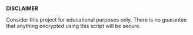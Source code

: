 **DISCLAIMER**

Consider this project for educational purposes only. There is no 
guarantee that anything encrypted using this script will be
secure.
